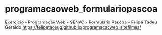 # programacaoweb_formulariopascoa
Exercício - Programação Web - SENAC - Formulario Páscoa - Felipe Tadeu Geraldo
https://felipetadeug.github.io/programacaoweb_sitefilmes/
